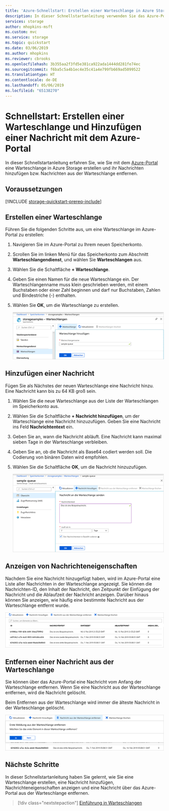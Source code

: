 ```yaml
---
title: 'Azure-Schnellstart: Erstellen einer Warteschlange in Azure Storage mithilfe des Azure-Portals | Microsoft-Dokumentation'
description: In dieser Schnellstartanleitung verwenden Sie das Azure-Portal, um eine Warteschlange zu erstellen. Anschließend verwenden Sie das Azure-Portal, um eine Nachricht hinzuzufügen, die Eigenschaften der Nachricht anzuzeigen und die Nachricht aus der Warteschlange zu entfernen.
services: storage
author: mhopkins-msft
ms.custom: mvc
ms.service: storage
ms.topic: quickstart
ms.date: 03/06/2019
ms.author: mhopkins
ms.reviewer: cbrooks
ms.openlocfilehash: 3b355aa2f3fd5e381ca922ada1444dd281fe74ec
ms.sourcegitcommit: f6ba5c5a4b1ec4e35c41a4e799fb669ad5099522
ms.translationtype: HT
ms.contentlocale: de-DE
ms.lasthandoff: 05/06/2019
ms.locfileid: "65138270"
---
```

# <a name="quickstart-create-a-queue-and-add-a-message-with-the-azure-portal"></a>Schnellstart: Erstellen einer Warteschlange und Hinzufügen einer Nachricht mit dem Azure-Portal

In dieser Schnellstartanleitung erfahren Sie, wie Sie mit dem [Azure-Portal](https://portal.azure.com/) eine Warteschlange in Azure Storage erstellen und ihr Nachrichten hinzufügen bzw. Nachrichten aus der Warteschlange entfernen.

## <a name="prerequisites"></a>Voraussetzungen

[!INCLUDE [storage-quickstart-prereq-include](../../../includes/storage-quickstart-prereq-include.md)]

## <a name="create-a-queue"></a>Erstellen einer Warteschlange

Führen Sie die folgenden Schritte aus, um eine Warteschlange im Azure-Portal zu erstellen:

1. Navigieren Sie im Azure-Portal zu Ihrem neuen Speicherkonto.
2. Scrollen Sie im linken Menü für das Speicherkonto zum Abschnitt **Warteschlangendienst**, und wählen Sie **Warteschlangen** aus.
3. Wählen Sie die Schaltfläche **+ Warteschlange**.
4. Geben Sie einen Namen für die neue Warteschlange ein. Der Warteschlangenname muss klein geschrieben werden, mit einem Buchstaben oder einer Zahl beginnen und darf nur Buchstaben, Zahlen und Bindestriche (-) enthalten.
6. Wählen Sie **OK**, um die Warteschlange zu erstellen.

    ![Screenshot: Erstellen einer Warteschlange über das Azure-Portal](media/storage-quickstart-queues-portal/create-queue.png)

## <a name="add-a-message"></a>Hinzufügen einer Nachricht

Fügen Sie als Nächstes der neuen Warteschlange eine Nachricht hinzu. Eine Nachricht kann bis zu 64 KB groß sein.

1. Wählen Sie die neue Warteschlange aus der Liste der Warteschlangen im Speicherkonto aus.
1. Wählen Sie die Schaltfläche **+ Nachricht hinzufügen**, um der Warteschlange eine Nachricht hinzuzufügen. Geben Sie eine Nachricht ins Feld **Nachrichtentext** ein. 
1. Geben Sie an, wann die Nachricht abläuft. Eine Nachricht kann maximal sieben Tage in der Warteschlange verbleiben.
1. Geben Sie an, ob die Nachricht als Base64 codiert werden soll. Die Codierung von binären Daten wird empfohlen.
1. Wählen Sie die Schaltfläche **OK**, um die Nachricht hinzuzufügen.

    ![Screenshot: Hinzufügen einer Nachricht zu einer Warteschlange](media/storage-quickstart-queues-portal/add-message.png)

## <a name="view-message-properties"></a>Anzeigen von Nachrichteneigenschaften

Nachdem Sie eine Nachricht hinzugefügt haben, wird im Azure-Portal eine Liste aller Nachrichten in der Warteschlange angezeigt. Sie können die Nachrichten-ID, den Inhalt der Nachricht, den Zeitpunkt der Einfügung der Nachricht und die Ablaufzeit der Nachricht anzeigen. Darüber hinaus können Sie anzeigen, wie häufig eine bestimmte Nachricht aus der Warteschlange entfernt wurde.

![Screenshot der Nachrichteneigenschaften](media/storage-quickstart-queues-portal/view-message-properties.png)

## <a name="dequeue-a-message"></a>Entfernen einer Nachricht aus der Warteschlange

Sie können über das Azure-Portal eine Nachricht vom Anfang der Warteschlange entfernen. Wenn Sie eine Nachricht aus der Warteschlange entfernen, wird die Nachricht gelöscht. 

Beim Entfernen aus der Warteschlange wird immer die älteste Nachricht in der Warteschlange gelöscht. 

![Screenshot: Entfernen einer Nachricht aus der Warteschlange über das Portal](media/storage-quickstart-queues-portal/dequeue-message.png)

## <a name="next-steps"></a>Nächste Schritte

In dieser Schnellstartanleitung haben Sie gelernt, wie Sie eine Warteschlange erstellen, eine Nachricht hinzufügen, Nachrichteneigenschaften anzeigen und eine Nachricht über das Azure-Portal aus der Warteschlange entfernen.

> [!div class="nextstepaction"]
> [Einführung in Warteschlangen](storage-queues-introduction.md)
